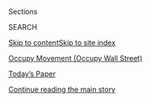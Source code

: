 <div id="app">

<div>

<div class="NYTAppHideMasthead css-zz1s19 e1suatyy0">

<div class="section css-ui9rw0 e1suatyy2">

<div class="css-11hrj97 er09x8g0">

<div class="css-6n7j50">

</div>

<span class="css-1dv1kvn">Sections</span>

<div class="css-10488qs">

<span class="css-1dv1kvn">SEARCH</span>

</div>

[Skip to content](#site-content)[Skip to site index](#site-index)

</div>

<div id="masthead-section-label" class="css-1fnb9ct eaxe0e00">

[Occupy Movement (Occupy Wall
Street)](https://www.nytimes.com/topic/organization/occupy-movement-occupy-wall-street)

</div>

<div class="css-10698na e1huz5gh0">

</div>

</div>

<div id="masthead-bar-one" class="section hasLinks css-15hmgas e1csuq9d3">

<div class="css-uqyvli e1csuq9d0">

</div>

<div class="css-1uqjmks e1csuq9d1">

</div>

<div class="css-9e9ivx">

[](https://myaccount.nytimes.com/auth/login?response_type=cookie&client_id=vi)

</div>

<div class="css-1bvtpon e1csuq9d2">

[Today’s Paper](https://www.nytimes.com/section/todayspaper)

</div>

</div>

</div>

</div>

<div data-aria-hidden="false">

<div id="site-content" role="main">

<div id="top-wrapper" class="css-15p45cc eaca97t0" type="top">

<div id="top-slug" class="css-19x0jxb eaca97t1" hidden="">

Advertisement

</div>

[Continue reading the main story](#after-top)

<div class="ad top-wrapper" style="text-align:center;height:100%;display:block;min-height:90px">

<div id="top" class="place-ad" data-position="top" data-size-key="top">

</div>

</div>

<div id="after-top">

</div>

</div>

<div id="collection-Occupy Wall Street" class="section css-15h4p1b e9abtgs0">

<div class="css-1j21atc e1svk9qx1">

<div class="css-fmiefx e1svk9qx2">

<div class="css-1hk7r2m eu54l5x0">

<div id="sponsor-wrapper" class="css-7a1pgi eaca97t0" type="sponsor" hidden="">

<div id="sponsor-slug" class="css-1l4mleb eaca97t1" hidden="">

Supported by

</div>

[Continue reading the main story](#after-sponsor)

<div id="sponsor" class="ad sponsor-wrapper" style="text-align:left;height:100%;display:block">

</div>

<div id="after-sponsor">

</div>

</div>

</div>

### <span class="css-5xm8y ezz4tcd1">[Times Topics](/index.html)</span>

</div>

<div class="css-nfcc9b e1svk9qx3">

<div class="css-vl9dhg e1svk9qx5">

<div class="css-1nrhkj6 e1svk9qx6">

# Occupy Movement (Occupy Wall Street)

<div class="follow-button-placeholder" data-collection-id="">

</div>

</div>

</div>

</div>

</div>

<div class="css-185go5a e1o5byef0">

<div class="css-15cbhtu">

  - [Latest](#stream-panel)
  - <span class="css-6n7j50">Search</span>
    <div class="control">
    <div class="label-container css-1dv1kvn">
    Search
    </div>
    <div class="css-wm4t3d">
    **<span id="clear-search-input" class="css-1dv1kvn">Clear this text
    input</span>
    </div>
    </div>
    <span class="css-1iovbfw"></span>

<div id="stream-panel" class="section css-8msx5b e1jz0cab1">

<div class="css-13mho3u">

1.  
    
    <div class="css-1cp3ece">
    
    <div class="css-1l4spti">
    
    [](/2020/07/31/style/viral-protest-videos.html)
    
    <div class="css-79elbk">
    
    ![](https://static01.nyt.com/images/2020/07/31/fashion/31viralprotests-promo/31viralprotests-promo-thumbWide.jpg?quality=75&auto=webp&disable=upscale)
    
    </div>
    
    ## Why Protest Tactics Spread Like Memes
    
    When items like umbrellas and leaf blowers are subverted into
    objects of resistance, they become very shareable.
    
    <div class="css-1nqbnmb ea5icrr0">
    
    By <span class="css-1n7hynb">Tracy Ma, Natalie Shutler, Jonah Engel
    Bromwich <span>and</span> Shane O’Neill</span>
    
    </div>
    
    </div>
    
    <div class="css-1lc2l26 e1xfvim33">
    
    </div>
    
    </div>

2.  
    
    <div class="css-1cp3ece">
    
    <div class="css-1l4spti">
    
    [](/2020/07/23/nyregion/occupy-city-hall-nyc.html)
    
    <div class="css-79elbk">
    
    ![](https://static01.nyt.com/images/2020/07/23/nyregion/23nytoday/merlin_174833988_0c33568d-7868-4b3e-8a36-985f16e943ab-thumbWide.jpg?quality=75&auto=webp&disable=upscale)
    
    </div>
    
    ### <span class="css-m70j1g">New York Today</span>
    
    ## How the Police Ousted ‘Occupy City Hall’
    
    After a pre-dawn raid with officers in riot gear, tarps were torn
    down and graffiti was scrubbed off, shutting down a monthlong
    protest.
    
    <div class="css-1nqbnmb ea5icrr0">
    
    By <span class="css-1n7hynb">Amanda Rosa</span>
    
    </div>
    
    </div>
    
    <div class="css-1lc2l26 e1xfvim33">
    
    </div>
    
    </div>

3.  
    
    <div class="css-1cp3ece">
    
    <div class="css-1l4spti">
    
    [](/2020/07/01/style/autonomous-zone-anarchist-community.html)
    
    <div class="css-79elbk">
    
    ![](https://static01.nyt.com/images/2020/07/01/fashion/01CHOP/merlin_174115557_012b8cf1-45e6-425b-b717-d33bf3c83ddd-thumbWide.jpg?quality=75&auto=webp&disable=upscale)
    
    </div>
    
    ## In the Autonomous Zones
    
    Autonomous zones, protest camps and intentional communities alike
    thrive on hard work and consensus — and can become disastrous
    rapidly.
    
    <div class="css-1nqbnmb ea5icrr0">
    
    By <span class="css-1n7hynb">Ezra Marcus</span>
    
    </div>
    
    </div>
    
    <div class="css-1lc2l26 e1xfvim33">
    
    </div>
    
    </div>

4.  
    
    <div class="css-1cp3ece">
    
    <div class="css-1l4spti">
    
    [](/2020/06/28/nyregion/occupy-city-hall-nyc.html)
    
    <div class="css-79elbk">
    
    ![](https://static01.nyt.com/images/2020/06/29/nyregion/29-NYUNREST-CITYHALL-01-PRINT/merlin_173955600_652b0304-bcf4-4e61-b44d-c46d8946c3fd-thumbWide.jpg?quality=75&auto=webp&disable=upscale)
    
    </div>
    
    ## How the Floyd Protests Turned Into a 24-Hour ‘Occupy City Hall’ in N.Y.
    
    Rain or shine, hundreds of protesters have camped outside City Hall
    around the clock, refusing to leave until the police budget is cut.
    
    <div class="css-1nqbnmb ea5icrr0">
    
    By <span class="css-1n7hynb">Juliana Kim <span>and</span> Amr
    Alfiky</span>
    
    </div>
    
    </div>
    
    <div class="css-1lc2l26 e1xfvim33">
    
    </div>
    
    </div>

5.  
    
    <div class="css-1cp3ece">
    
    <div class="css-1l4spti">
    
    [](/2020/06/07/us/unrest-protests-minneapolis-ending.html)
    
    <div class="css-79elbk">
    
    ![](https://static01.nyt.com/images/2020/06/05/us/00UNREST-ENDING-memorial/merlin_173140650_9b22e05f-1db3-4fb8-92f2-d78bfee6d5ba-thumbWide.jpg?quality=75&auto=webp&disable=upscale)
    
    </div>
    
    ## Other Protests Flare and Fade. Why This Movement Already Seems Different.
    
    The massive gatherings for racial justice across the country and now
    the world have achieved a scale and level of momentum not seen in
    decades.
    
    <div class="css-1nqbnmb ea5icrr0">
    
    By <span class="css-1n7hynb">Jack Healy <span>and</span> Kim
    Barker</span>
    
    </div>
    
    </div>
    
    <div class="css-1lc2l26 e1xfvim33">
    
    </div>
    
    </div>

6.  
    
    <div class="css-1cp3ece">
    
    <div class="css-1l4spti">
    
    [](/2020/06/03/us/leaders-activists-george-floyd-protests.html)
    
    <div class="css-79elbk">
    
    ![](https://static01.nyt.com/images/2020/06/03/us/03UNREST-LEADERS-clark/03UNREST-LEADERS-clark-thumbWide-v4.jpg?quality=75&auto=webp&disable=upscale)
    
    </div>
    
    ## Today’s Activism: Spontaneous, Leaderless, but Not Without Aim
    
    Welcome to 21st-century activism, where social media is the
    strongest organizer. At the core is an egalitarian spirit, a belief
    that everyone’s voice matters.
    
    <div class="css-1nqbnmb ea5icrr0">
    
    By <span class="css-1n7hynb">John Eligon <span>and</span> Kimiko de
    Freytas-Tamura</span>
    
    </div>
    
    </div>
    
    <div class="css-1lc2l26 e1xfvim33">
    
    </div>
    
    </div>

7.  
    
    <div class="css-1cp3ece">
    
    <div class="css-1l4spti">
    
    [](/2020/06/02/opinion/floyd-protest-twitter.html)
    
    <div class="css-79elbk">
    
    ![](https://static01.nyt.com/images/2020/06/02/opinion/02warzelNew/02warzelNew-thumbWide.jpg?quality=75&auto=webp&disable=upscale)
    
    </div>
    
    ## We Are Watching History Unfold in Real Time
    
    There are no other channels to watch, no distractions. We must bear
    witness.
    
    <div class="css-1nqbnmb ea5icrr0">
    
    By <span class="css-1n7hynb">Charlie Warzel</span>
    
    </div>
    
    </div>
    
    <div class="css-1lc2l26 e1xfvim33">
    
    </div>
    
    </div>

8.  
    
    <div class="css-1cp3ece">
    
    <div class="css-1l4spti">
    
    [](/2020/05/01/nyregion/rent-strike-coronavirus.html)
    
    <div class="css-79elbk">
    
    ![](https://static01.nyt.com/images/2020/05/01/nyregion/01nyvirus-rent/01nyvirus-rent-thumbWide.jpg?quality=75&auto=webp&disable=upscale)
    
    </div>
    
    ## \#CancelRent Is New Rallying Cry for Tenants. Landlords Are Alarmed.
    
    From New York to Los Angeles, tenant groups are encouraging millions
    of renters to withhold May rent, which landlords warn would be
    devastating.
    
    <div class="css-1nqbnmb ea5icrr0">
    
    By <span class="css-1n7hynb">Matthew Haag <span>and</span> Conor
    Dougherty</span>
    
    </div>
    
    </div>
    
    <div class="css-1lc2l26 e1xfvim33">
    
    </div>
    
    </div>

9.  
    
    <div class="css-1cp3ece">
    
    <div class="css-1l4spti">
    
    [](/2020/04/23/business/economy/coronavirus-tenants-rent-protests.html)
    
    <div class="css-79elbk">
    
    ![](https://static01.nyt.com/images/2020/04/25/business/25virus-tenants1-print/22virus-tenants2-thumbWide-v3.jpg?quality=75&auto=webp&disable=upscale)
    
    </div>
    
    ## How to Protest When You’re Ordered Not to Gather
    
    Making the rent has gotten harder. So have conventional
    demonstrations. Housing activists are trying to raise their voices
    despite social distancing.
    
    <div class="css-1nqbnmb ea5icrr0">
    
    By <span class="css-1n7hynb">Conor Dougherty <span>and</span> John
    Eligon</span>
    
    </div>
    
    </div>
    
    <div class="css-1lc2l26 e1xfvim33">
    
    </div>
    
    </div>

10. 
    
    <div class="css-1cp3ece">
    
    <div class="css-1l4spti">
    
    [](/2020/04/13/opinion/protest-social-distancing-covid.html)
    
    <div class="css-79elbk">
    
    ![](https://static01.nyt.com/images/2020/04/13/opinion/13Taylor2/13Taylor2-thumbWide.jpg?quality=75&auto=webp&disable=upscale)
    
    </div>
    
    ## Are We at the Start of a New Protest Movement?
    
    The immediate immiseration of millions of people highlights our
    mutual bond.
    
    <div class="css-1nqbnmb ea5icrr0">
    
    By <span class="css-1n7hynb">Keeanga-Yamahtta Taylor</span>
    
    </div>
    
    </div>
    
    <div class="css-1lc2l26 e1xfvim33">
    
    </div>
    
    </div>

<div class="css-13mho3u">

<div class="css-1t62hi8">

<div class="css-1stvaey">

Show More

<div>

<div style="border:0;clip:rect(0 0 0 0);height:1px;margin:-1px;overflow:hidden;white-space:nowrap;padding:0;width:1px;position:absolute" role="log" data-aria-live="assertive">

</div>

<div style="border:0;clip:rect(0 0 0 0);height:1px;margin:-1px;overflow:hidden;white-space:nowrap;padding:0;width:1px;position:absolute" role="log" data-aria-live="assertive">

</div>

<div style="border:0;clip:rect(0 0 0 0);height:1px;margin:-1px;overflow:hidden;white-space:nowrap;padding:0;width:1px;position:absolute" role="log" data-aria-live="polite">

</div>

<div style="border:0;clip:rect(0 0 0 0);height:1px;margin:-1px;overflow:hidden;white-space:nowrap;padding:0;width:1px;position:absolute" role="log" data-aria-live="polite">

</div>

</div>

</div>

</div>

</div>

</div>

<div class="css-g6hk37 supplemental">

<div id="mid1-wrapper" class="css-10wkyv7 eaca97t0" type="lede">

<div id="mid1-slug" class="css-1tag3rd eaca97t1">

Advertisement

</div>

[Continue reading the main story](#after-mid1)

<div id="mid1" class="ad mid1-wrapper" style="text-align:center;height:100%;display:block;min-height:250px">

</div>

<div id="after-mid1">

</div>

</div>

<div id="mktg-wrapper" class="css-oxle51 eaca97t0" type="mktg">

<div id="mktg-slug" class="css-1tag3rd eaca97t1">

Advertisement

</div>

[Continue reading the main story](#after-mktg)

<div id="mktg" class="ad mktg-wrapper" style="text-align:center;height:100%;display:block">

</div>

<div id="after-mktg">

</div>

</div>

</div>

</div>

</div>

</div>

</div>

</div>

## Site Index

<div>

</div>

## Site Information Navigation

  - [© <span>2020</span> <span>The New York Times
    Company</span>](https://help.nytimes.com/hc/en-us/articles/115014792127-Copyright-notice)

<!-- end list -->

  - [NYTCo](https://www.nytco.com/)
  - [Contact
    Us](https://help.nytimes.com/hc/en-us/articles/115015385887-Contact-Us)
  - [Work with us](https://www.nytco.com/careers/)
  - [Advertise](https://nytmediakit.com/)
  - [T Brand Studio](http://www.tbrandstudio.com/)
  - [Your Ad
    Choices](https://www.nytimes.com/privacy/cookie-policy#how-do-i-manage-trackers)
  - [Privacy](https://www.nytimes.com/privacy)
  - [Terms of
    Service](https://help.nytimes.com/hc/en-us/articles/115014893428-Terms-of-service)
  - [Terms of
    Sale](https://help.nytimes.com/hc/en-us/articles/115014893968-Terms-of-sale)
  - [Site Map](https://spiderbites.nytimes.com)
  - [Help](https://help.nytimes.com/hc/en-us)
  - [Subscriptions](https://www.nytimes.com/subscription?campaignId=37WXW)

</div>

</div>
